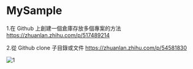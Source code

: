 # MySample

1.在 Github 上創建一個倉庫存放多個專案的方法
https://zhuanlan.zhihu.com/p/517489214

2.從 Github clone 子目錄或文件
https://zhuanlan.zhihu.com/p/54581830

![1](https://user-images.githubusercontent.com/104376299/211454129-f3f0d28e-b63b-454b-876f-12668061787b.jpg)

